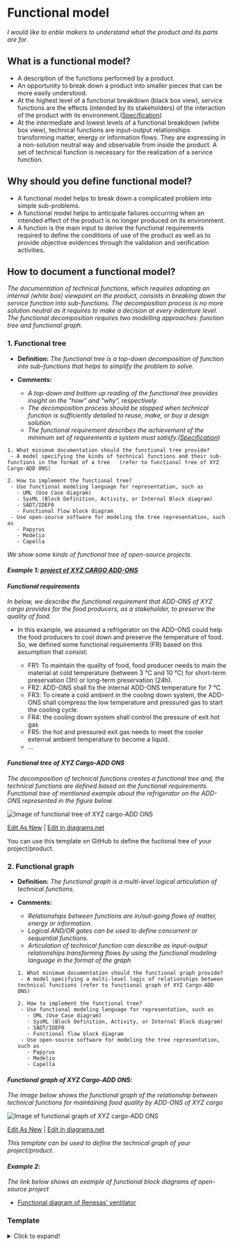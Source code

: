 # **Functional model**

*I would like to enble makers to understand what the product and its parts are for.* 

## **What is a functional model?**

* A description of the functions performed by a product.
* An opportunity to break down a product into smaller pieces that can be more easily understood.
* At the highest level of a functional breakdown (black box view), service functions are the effects (intended by its stakeholders) of the interaction of the product with its environment.([Specification](https://github.com/OPEN-NEXT/wp2.3_template/tree/main/Documentation/2.%20Specification#specification))
* At the intermediate and lowest levels of a functional breakdown (white box view), technical functions are input-output relationships transforming matter, energy or information flows. They are expressing in a non-solution neutral way and observable from inside the product. A set of technical function is necessary for the realization of a service function.

## **Why should you define functional model?**

* A functional model helps to break down a complicated problem into simple sub-problems.
* A functional model helps to anticipate failures occurring when an intended effect of the product is no longer produced on its environment.
* A function is the main input to derive the functional requirements required to define the conditions of use of the product as well as to provide objective evidences through the validation and verification activities. 

## **How to document a functional model?**

*The documentation of technical functions, which requires adopting an internal (white box) viewpoint on the product, consists in breaking down the service function into sub-functions. The decomposition process is no more solution neutral as it requires to make a decision at every indenture level. The functional decomposition requires two modelling approaches: function tree and functional graph.*

 ### **1. Functional tree**

- **Definition:** *The functional tree is a top-down decomposition of function into sub-functions that helps to simplify the problem to solve.*

- **Comments:**

  - *A top-down and bottom up reading of the functional tree provides insight on the “how” and “why”, respectively.*
  - *The decomposition process should be stopped when technical function is sufficiently detailed to reuse, make, or buy a design solution.*
  - *The functional requirement describes the achievement of the minimum set of requirements a system must satisfy.([Specification](https://github.com/OPEN-NEXT/wp2.3_template/tree/main/Documentation/2.%20Specification#specification))*

 ```
1. What minimum documentation should the functional tree provide?
  - A model specifying the kinds of technical functions and their sub-functions in the format of a tree   (refer to functional tree of XYZ Cargo-ADD ONS)

2. How to implement the functional tree?
  - Use functional modeling language for representation, such as  
    - UML (Use Case diagram)
    - SysML (Block Definition, Activity, or Internal Block diagram)
    - SADT/IDEF0 
    - Functional flow block diagram
  - Use open-source software for modeling the tree representation, such as
    - Papyrus
    - Modelio
    - Capella  
  ```

*We show some kinds of functional tree of open-source projects.*

#### *Example 1: [project of XYZ CARGO ADD-ONS](https://projects.opennext.eu/@xyz-cargo-add-ons/xyz-cargo-add-ons)*

#### *Functional requirements*

*In below, we describe the functional requirement that ADD-ONS of XYZ cargo provides for the food producers, as a stakeholder, to preserve the quality of food.*

 * In this example, we assumed a refrigerator on the ADD-ONS could help the food producers to cool down and preserve the temperature of food. So, we defined some functional requirements (FR) based on this assumption that consist:
 
    * FR1: To maintain the quality of food, food producer needs to main the material at cold temperature (between 3 °C and 10 °C) for short-term preservation (3h) or long-term preservation (24h).
    * FR2: ADD-ONS shall fix the internal ADD-ONS temperature for 7 °C.
    * FR3: To create a cold ambient in the cooling down system, the ADD-ONS shall compress the low temperature and pressured gas to start the cooling cycle.
    * FR4: the cooling down system shall control the pressure of exit hot gas 
    * FR5: the hot and pressured exit gas needs to meet the cooler external ambient temperature to become a liquid.
    * ...

#### *Functional tree of XYZ Cargo-ADD ONS*

*The decomposition of technical functions creates a functional tree and, the technical functions are defined based on the functional requirements. Functional tree of mentioned example about the refrigerator on the ADD-ONS represented in the figure below.*

![Image of functional tree of XYZ cargo-ADD ONS](https://github.com/OPEN-NEXT/wp2.3_template/blob/main/Sources/Images/Functional%20tree-%20XYZ%20cargo%20ADD-ONS.jpg)

<a href="https://app.diagrams.net/#Hamerezoji1362%2Fdrawio-github%2Fmaster%2FFunctional%20tree.drawio" target="_blank">Edit As New</a> | <a href="https://app.diagrams.net/#Hamerezoji1362%2Fdrawio-github%2Fmaster%2FFunctional%20tree.png">Edit in diagrams.net</a>

You can use this template on GitHub to define the fuctional tree of your project/product.

### **2. Functional graph**

- **Definition:** *The functional graph is a multi-level logical articulation of technical functions.*

- **Comments:**

  - *Relationships between functions are in/out-going flows of matter, energy or information.*
  - *Logical AND/OR gates can be used to define concurrent or sequential functions.*
  - *Articulation of technical function can describe as input-output relationships transforming flows by using the functional modeling language in the format of the graph*
  
   ```
  1. What minimum documentation should the functional graph provide?
    - A model specifying a multi-level logic of relationships between technical functions (refer to functional graph of XYZ Cargo-ADD ONS)
  
  2. How to implement the functional tree?
    - Use functional modeling language for representation, such as 
      - UML (Use Case diagram)
      - SysML (Block Definition, Activity, or Internal Block diagram)
      - SADT/IDEF0 
      - Functional flow block diagram
    - Use open-source software for modeling the tree representation, such as
      - Papyrus
      - Modelio
      - Capella   
  ```
  
#### *Functional graph of XYZ Cargo-ADD ONS*:
*The image below shows the functional graph of the relationship between technical functions for maintaining food quality by ADD-ONS of XYZ cargo*

![Image of functional graph of XYZ cargo-ADD ONS](https://github.com/OPEN-NEXT/wp2.3_template/blob/main/Sources/Images/Functional%20graph%20of%20XYZ%20cargo-ADD%20ONS.jpg)

<a href="https://app.diagrams.net/#Hamerezoji1362%2Fdrawio-github%2Fmaster%2FFunctional%20graph.drawio" target="_blank">Edit As New</a> | <a href="https://app.diagrams.net/#Hamerezoji1362%2Fdrawio-github%2Fmaster%2FFunctional%20graph.png">Edit in diagrams.net</a>

*This template can be used to define the technical graph of your project/product.*

#### *Example 2*:
*The link below shows an example of functional block diagrams of open-source project*

* [Functional diagram of Renesas’ ventilator](https://www.rs-online.com/designspark/ventilator-design-solution-from-renesas-electronics)


### Template
<details>
  <summary>Click to expand!</summary>
   
  ### Documentation of functional model 
 
  #### 1. Functional tree
  1. A model specifying the kinds of technical functions <a href="https://app.diagrams.net/#Hamerezoji1362%2Fdrawio-github%2Fmaster%2FFunctional%20tree.drawio" target="_blank">Edit As New</a> | <a href="https://app.diagrams.net/#Hamerezoji1362%2Fdrawio-github%2Fmaster%2FFunctional%20tree.png">Edit in diagrams.net</a>
  2. Name of modeling language
     * ...
     * ...
  3. Name of Software
     * Online app diagram
     * ...

   #### 2. Functional graph
  1. A model specifying the relationships between technical functions <a href="https://app.diagrams.net/#Hamerezoji1362%2Fdrawio-github%2Fmaster%2FFunctional%20graph.drawio" target="_blank">Edit As New</a> | <a href="https://app.diagrams.net/#Hamerezoji1362%2Fdrawio-github%2Fmaster%2FFunctional%20graph.png">Edit in diagrams.net</a>
  2. Name of modeling language
     * ...
     * ...
  3. Name of Software
     * Online app diagram
     * ...
 
</details>




